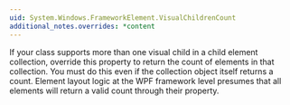 ```yaml
---
uid: System.Windows.FrameworkElement.VisualChildrenCount
additional_notes.overrides: *content
---
```


<p>If your class supports more than one visual child in a child element collection, override this property to return the count of elements in that collection. You must do this even if the collection object itself returns a count. Element layout logic at the WPF framework level presumes that all elements will return a valid count through their <xref href="System.Windows.FrameworkElement.VisualChildrenCount"></xref> property.</p>


